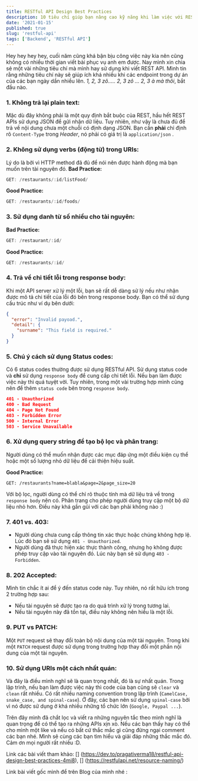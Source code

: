 ```yaml
---
title: RESTful API Design Best Practices
description: 10 tiêu chí giúp bạn nâng cao kỹ năng khi làm việc với RESTful API
date: '2021-01-15'
published: true
slug: 'restful-api'
tags: ['Backend', 'RESTful API']
---
```


Hey hey hey hey, cuối năm cũng khá bận bịu công việc này kia nên cũng không có nhiều thời gian viết bài phục vụ anh em được. Nay mình xin chia sẻ một vài những tiêu chí mà mình hay sử dụng khi viết REST API. Mình tin rằng những tiêu chí này sẽ giúp ích khá nhiều khi các endpoint trong dự án của các bạn ngày dần nhiều lên. *1, 2, 3 zô..... 2, 3 zô ... 2, 3 à mà thôi*, bắt đầu nào.
### 1. Không trả lại plain text:
Mặc dù đây không phải là một quy định bắt buộc của REST, hầu hết REST APIs sử dụng JSON để gửi nhận dữ liệu. Tuy nhiên, như vậy là chưa đủ để trả về nội dung chưa một chuỗi có định dạng JSON. Bạn cần **phải** chỉ định rõ `Content-Type` trong *Header*, nó phải có giá trị là `application/json` .
### 2. Không sử dụng verbs (động từ) trong URIs:
Lý do là bởi vì HTTP method đã đủ để nói nên được hành động mà bạn muốn trên tài nguyên đó.
**Bad Practice:**
```go
GET: /restaurants/:id/listFood/
```
**Good Practice:**
```go
GET: /restaurants/:id/foods/
```
### 3. Sử dụng danh từ số nhiều cho tài nguyên:
**Bad Practice:**
```go
GET: /restaurant/:id/
```
**Good Practice:**
```go
GET: /restaurants/:id/
```
### 4. Trả về chi tiết lỗi trong response body:
Khi một API server xử lý một lỗi, bạn sẽ rất dễ dàng sử lý nếu như nhận được mô tả chi tiết của lỗi đó bên trong response body. Bạn có thể sử dụng cấu trúc như ví dụ bên dưới:
```json
{
  "error": "Invalid payoad.",
  "detail": {
    "surname": "This field is required."
  }
}
```
### 5. Chú ý cách sử dụng Status codes:
Có 6 status codes thường được sử dụng RESTful API. Sử dụng status code và **chỉ** sử dụng `response body` để cung cấp chi tiết lỗi. Nếu bạn làm được việc này thì quá tuyệt vời. Tuy nhiên, trong một vài trường hợp mình cũng nên để thêm `status code` bên trong `response body`.
```json
401 - Unauthorized
400 - Bad Request
404 - Page Not Found
403 - Forbidden Error
500 - Internal Error
503 - Service Unavailable
```
### 6. Xử dụng query string để tạo bộ lọc và phân trang:
Người dùng có thể muốn nhận được các mục đáp ứng một điều kiện cụ thể hoặc một số lượng nhỏ dữ liệu để cải thiện hiệu suất.

**Good Practice:**
```
GET: /restaurants?name=blabla&page=2&page_size=20
```
Với bộ lọc, người dùng có thể chỉ rõ thuộc tính mà dữ liệu trả về trong `response body` nên có.
Phân trang cho phép người dùng truy cập một bộ dữ liệu nhỏ hơn. Điều này khá gần gũi với các bạn phải không nào :)
### 7. 401 vs. 403:
* Người dùng chưa cung cấp thông tin xác thực hoặc chúng không hợp lệ. Lúc đó bạn sẽ sử dụng `401 - Unauthorized`.
* Người dùng đã thực hiện xác thực thành công, nhưng họ không được phép truy cập vào tài nguyên đó. Lúc này bạn sẽ sử dụng `403 - Forbidden`.

### 8. 202 Accepted:
Mình tin chắc ít ai để ý đến status code này. Tuy nhiên, nó rất hữu ích trong 2 trường hợp sau:
* Nếu tài nguyên sẽ được tạo ra do quá trình xử lý trong tương lai.
* Nếu tài nguyên này đã tồn tại, điều này không nên hiểu là một lỗi.
### 9. PUT vs PATCH:
Một `PUT` request sẽ thay đổi toàn bộ nội dung của một tài nguyên. Trong khi một `PATCH` request được sử dụng trong trường hợp thay đổi một phần nội dung của một tài nguyên.
### 10. Sử dụng URIs một cách nhất quán:
Và đây là điều mình nghĩ sẽ là quan trọng nhất, đó là sự nhất quán. Trong lập trình, nếu bạn làm được việc này thì code của bạn cũng sẽ `clear` và `clean` rất nhiều. Có rất nhiều naming convention trong lập trình (`CamelCase, snake_case, and spinal-case`). Ở đây, các bạn nên sử dụng `spinal-case`  bởi vì nó được sử dụng ở khá nhiều những tổ chức lớn (`Google, Paypal ...`).

Trên đây mình đã chắt lọc và viết ra những nguyên tắc theo mình nghĩ là quan trọng để có thể tạo ra những APIs xịn xò. Nếu các bạn thấy hay có thể cho mình một like và nếu có bất cứ thắc mắc gì cũng đừng ngại comment các bạn nhé. Mình sẽ cùng các bạn tìm hiểu và giải đáp những thắc mắc đó. Cảm ơn mọi người rất nhiều :D.

Link các bài viết tham khảo: [] (https://dev.to/pragativerma18/restful-api-design-best-practices-4mi8), [] (https://restfulapi.net/resource-naming/)

Link bài viết gốc mình để trên Blog của mình nhé :


